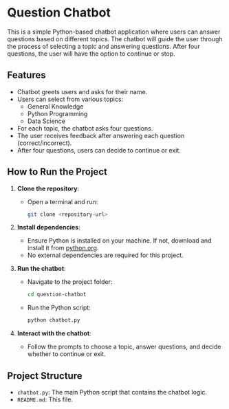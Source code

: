 # Question Chatbot

This is a simple Python-based chatbot application where users can answer questions based on different topics. The chatbot will guide the user through the process of selecting a topic and answering questions. After four questions, the user will have the option to continue or stop.

## Features
- Chatbot greets users and asks for their name.
- Users can select from various topics:
  - General Knowledge
  - Python Programming
  - Data Science
- For each topic, the chatbot asks four questions.
- The user receives feedback after answering each question (correct/incorrect).
- After four questions, users can decide to continue or exit.

## How to Run the Project

1. **Clone the repository**:
   - Open a terminal and run:
     ```bash
     git clone <repository-url>
     ```

2. **Install dependencies**:
   - Ensure Python is installed on your machine. If not, download and install it from [python.org](https://www.python.org/downloads/).
   - No external dependencies are required for this project.

3. **Run the chatbot**:
   - Navigate to the project folder:
     ```bash
     cd question-chatbot
     ```
   - Run the Python script:
     ```bash
     python chatbot.py
     ```

4. **Interact with the chatbot**:
   - Follow the prompts to choose a topic, answer questions, and decide whether to continue or exit.

## Project Structure
- `chatbot.py`: The main Python script that contains the chatbot logic.
- `README.md`: This file.

